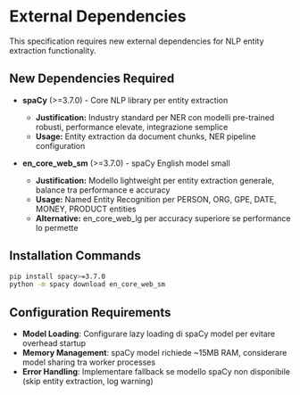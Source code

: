 # External Dependencies

This specification requires new external dependencies for NLP entity extraction functionality.

## New Dependencies Required

- **spaCy** (>=3.7.0) - Core NLP library per entity extraction
  - **Justification:** Industry standard per NER con modelli pre-trained robusti, performance elevate, integrazione semplice
  - **Usage:** Entity extraction da document chunks, NER pipeline configuration

- **en_core_web_sm** (>=3.7.0) - spaCy English model small
  - **Justification:** Modello lightweight per entity extraction generale, balance tra performance e accuracy
  - **Usage:** Named Entity Recognition per PERSON, ORG, GPE, DATE, MONEY, PRODUCT entities
  - **Alternative:** en_core_web_lg per accuracy superiore se performance lo permette

## Installation Commands

```bash
pip install spacy>=3.7.0
python -m spacy download en_core_web_sm
```

## Configuration Requirements

- **Model Loading**: Configurare lazy loading di spaCy model per evitare overhead startup
- **Memory Management**: spaCy model richiede ~15MB RAM, considerare model sharing tra worker processes
- **Error Handling**: Implementare fallback se modello spaCy non disponibile (skip entity extraction, log warning)